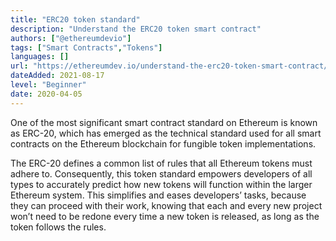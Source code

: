```yaml
---
title: "ERC20 token standard"
description: "Understand the ERC20 token smart contract"
authors: ["@ethereumdevio"]
tags: ["Smart Contracts","Tokens"]
languages: []
url: "https://ethereumdev.io/understand-the-erc20-token-smart-contract/"
dateAdded: 2021-08-17
level: "Beginner"
date: 2020-04-05
---
```


One of the most significant smart contract standard on Ethereum is known as ERC-20, which has emerged as the technical standard used for all smart contracts on the Ethereum blockchain for fungible token implementations.

The ERC-20 defines a common list of rules that all Ethereum tokens must adhere to. Consequently, this token standard empowers developers of all types to accurately predict how new tokens will function within the larger Ethereum system. This simplifies and eases developers’ tasks, because they can proceed with their work, knowing that each and every new project won’t need to be redone every time a new token is released, as long as the token follows the rules.